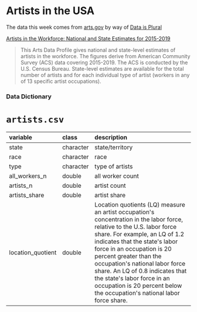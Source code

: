 # Artists in the USA

The data this week comes from [arts.gov](https://www.arts.gov/impact/research/arts-data-profile-series/adp-31/data-tables) by way of [Data is Plural](https://www.data-is-plural.com/archive/2022-09-21-edition/)

[Artists in the Workforce: National and State Estimates for 2015-2019](https://www.arts.gov/impact/research/arts-data-profile-series/adp-31)

> This Arts Data Profile gives national and state-level estimates of artists in the workforce. The figures derive from American Community Survey (ACS) data covering 2015-2019. The ACS is conducted by the U.S. Census Bureau. State-level estimates are available for the total number of artists and for each individual type of artist (workers in any of 13 specific artist occupations).

### 


### Data Dictionary

# `artists.csv`

|variable          |class     |description |
|:-----------------|:---------|:-----------|
|state             |character | state/territory    |
|race              |character | race    |
|type              |character | type of artists    |
|all_workers_n     |double    | all worker count    |
|artists_n         |double    | artist count    |
|artists_share     |double    | artist share    |
|location_quotient |double    | Location quotients (LQ) measure an artist occupation's concentration in the labor force, relative to the U.S. labor force share. For example, an LQ of 1.2 indicates that the state's labor force in an occupation is 20 percent greater than the occupation's national labor force share. An LQ of 0.8 indicates that the state's labor force in an occupation is 20 percent below the occupation's national labor force share. |

### 

